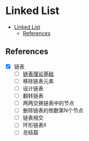 # Linked List

- [Linked List](#linked-list)
  - [References](#references)

## References

- [x] 链表
  - [ ] [链表理论基础](https://programmercarl.com/%E9%93%BE%E8%A1%A8%E7%90%86%E8%AE%BA%E5%9F%BA%E7%A1%80.html)
  - [ ] 移除链表元素
  - [ ] 设计链表
  - [ ] 翻转链表
  - [ ] 两两交换链表中的节点
  - [ ] 删除链表的倒数第N个节点
  - [ ] 链表相交
  - [ ] 环形链表II
  - [ ] 总结篇
